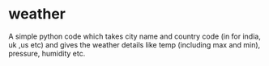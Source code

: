 # weather
A simple python code which takes city name and country code (in for india, uk ,us etc) and gives the weather details like temp (including max and min), pressure, humidity etc.
